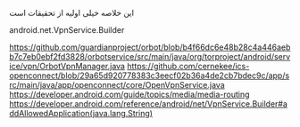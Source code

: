 این خلاصه خیلی اولیه از تحقیقات است

android.net.VpnService.Builder

https://github.com/guardianproject/orbot/blob/b4f66dc6e48b28c4a446aebb7c7eb0ebf2fd3828/orbotservice/src/main/java/org/torproject/android/service/vpn/OrbotVpnManager.java
https://github.com/cernekee/ics-openconnect/blob/29a65d920778383c3eecf02b36a4de2cb7bdec9c/app/src/main/java/app/openconnect/core/OpenVpnService.java
https://developer.android.com/guide/topics/media/media-routing
https://developer.android.com/reference/android/net/VpnService.Builder#addAllowedApplication(java.lang.String)
